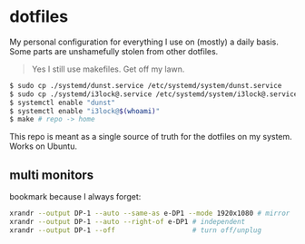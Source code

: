 # dotfiles

My personal configuration for everything I use on
(mostly) a daily basis. Some parts are unshamefully
stolen from other dotfiles.

> Yes I still use makefiles. Get off my lawn.

```sh
$ sudo cp ./systemd/dunst.service /etc/systemd/system/dunst.service
$ sudo cp ./systemd/i3lock@.service /etc/systemd/system/i3lock@.service
$ systemctl enable "dunst"
$ systemctl enable "i3lock@$(whoami)"
$ make # repo -> home
```

This repo is meant as a single source of truth for the
dotfiles on my system. Works on Ubuntu.

## multi monitors

bookmark because I always forget:

```sh
xrandr --output DP-1 --auto --same-as e-DP1 --mode 1920x1080 # mirror
xrandr --output DP-1 --auto --right-of e-DP1 # independent
xrandr --output DP-1 --off                   # turn off/unplug
```
